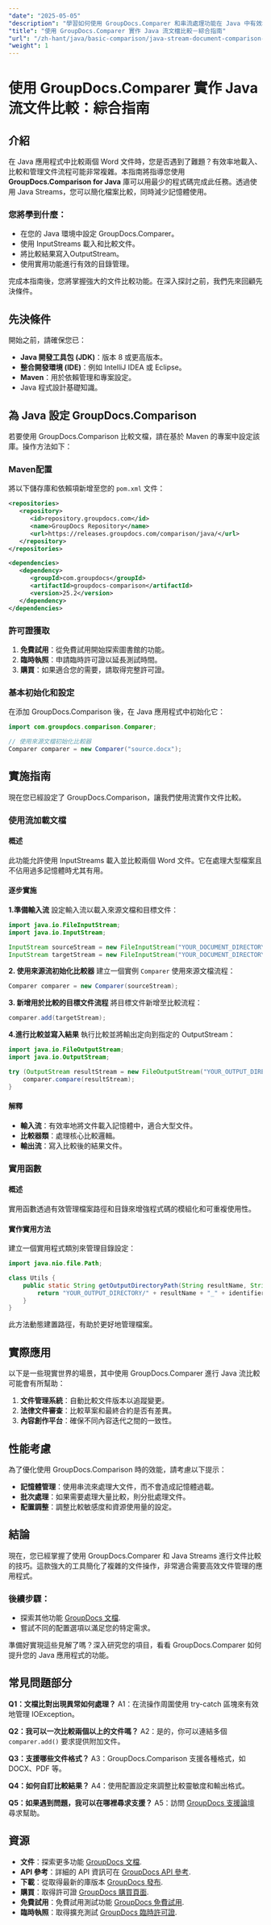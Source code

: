 ```yaml
---
"date": "2025-05-05"
"description": "學習如何使用 GroupDocs.Comparer 和串流處理功能在 Java 中有效地比較 Word 文件。本逐步指南涵蓋設定、實作和實際應用。"
"title": "使用 GroupDocs.Comparer 實作 Java 流文檔比較－綜合指南"
"url": "/zh-hant/java/basic-comparison/java-stream-document-comparison-groupdocs/"
"weight": 1
---
```


# 使用 GroupDocs.Comparer 實作 Java 流文件比較：綜合指南

## 介紹

在 Java 應用程式中比較兩個 Word 文件時，您是否遇到了難題？有效率地載入、比較和管理文件流程可能非常複雜。本指南將指導您使用 **GroupDocs.Comparison for Java** 庫可以用最少的程式碼完成此任務。透過使用 Java Streams，您可以簡化檔案比較，同時減少記憶體使用。

### 您將學到什麼：
- 在您的 Java 環境中設定 GroupDocs.Comparer。
- 使用 InputStreams 載入和比較文件。
- 將比較結果寫入OutputStream。
- 使用實用功能進行有效的目錄管理。

完成本指南後，您將掌握強大的文件比較功能。在深入探討之前，我們先來回顧先決條件。

## 先決條件

開始之前，請確保您已：
- **Java 開發工具包 (JDK)**：版本 8 或更高版本。
- **整合開發環境 (IDE)**：例如 IntelliJ IDEA 或 Eclipse。
- **Maven**：用於依賴管理和專案設定。
- Java 程式設計基礎知識。

## 為 Java 設定 GroupDocs.Comparison

若要使用 GroupDocs.Comparison 比較文檔，請在基於 Maven 的專案中設定該庫。操作方法如下：

### Maven配置

將以下儲存庫和依賴項新增至您的 `pom.xml` 文件：
```xml
<repositories>
   <repository>
      <id>repository.groupdocs.com</id>
      <name>GroupDocs Repository</name>
      <url>https://releases.groupdocs.com/comparison/java/</url>
   </repository>
</repositories>

<dependencies>
   <dependency>
      <groupId>com.groupdocs</groupId>
      <artifactId>groupdocs-comparison</artifactId>
      <version>25.2</version>
   </dependency>
</dependencies>
```

### 許可證獲取
1. **免費試用**：從免費試用開始探索圖書館的功能。
2. **臨時執照**：申請臨時許可證以延長測試時間。
3. **購買**：如果適合您的需要，請取得完整許可證。

### 基本初始化和設定

在添加 GroupDocs.Comparison 後，在 Java 應用程式中初始化它：
```java
import com.groupdocs.comparison.Comparer;

// 使用來源文檔初始化比較器
Comparer comparer = new Comparer("source.docx");
```

## 實施指南

現在您已經設定了 GroupDocs.Comparison，讓我們使用流實作文件比較。

### 使用流加載文檔

#### 概述
此功能允許使用 InputStreams 載入並比較兩個 Word 文件。它在處理大型檔案且不佔用過多記憶體時尤其有用。

#### 逐步實施
**1.準備輸入流**
設定輸入流以載入來源文檔和目標文件：
```java
import java.io.FileInputStream;
import java.io.InputStream;

InputStream sourceStream = new FileInputStream("YOUR_DOCUMENT_DIRECTORY/source.docx");
InputStream targetStream = new FileInputStream("YOUR_DOCUMENT_DIRECTORY/target1.docx");
```
**2. 使用來源流初始化比較器**
建立一個實例 `Comparer` 使用來源文檔流程：
```java
Comparer comparer = new Comparer(sourceStream);
```
**3. 新增用於比較的目標文件流程**
將目標文件新增至比較流程：
```java
comparer.add(targetStream);
```
**4.進行比較並寫入結果**
執行比較並將輸出定向到指定的 OutputStream：
```java
import java.io.FileOutputStream;
import java.io.OutputStream;

try (OutputStream resultStream = new FileOutputStream("YOUR_OUTPUT_DIRECTORY/compared_result.docx")) {
    comparer.compare(resultStream);
}
```
#### 解釋
- **輸入流**：有效率地將文件載入記憶體中，適合大型文件。
- **比較器類**：處理核心比較邏輯。
- **輸出流**：寫入比較後的結果文件。

### 實用函數

#### 概述
實用函數透過有效管理檔案路徑和目錄來增強程式碼的模組化和可重複使用性。

#### 實作實用方法
建立一個實用程式類別來管理目錄設定：
```java
import java.nio.file.Path;

class Utils {
    public static String getOutputDirectoryPath(String resultName, String identifier) {
        return "YOUR_OUTPUT_DIRECTORY/" + resultName + "_" + identifier;
    }
}
```
此方法動態建置路徑，有助於更好地管理檔案。

## 實際應用

以下是一些現實世界的場景，其中使用 GroupDocs.Comparer 進行 Java 流比較可能會有所幫助：
1. **文件管理系統**：自動比較文件版本以追蹤變更。
2. **法律文件審查**：比較草案和最終合約是否有差異。
3. **內容創作平台**：確保不同內容迭代之間的一致性。

## 性能考慮

為了優化使用 GroupDocs.Comparison 時的效能，請考慮以下提示：
- **記憶體管理**：使用串流來處理大文件，而不會造成記憶體過載。
- **批次處理**：如果需要處理大量比較，則分批處理文件。
- **配置調整**：調整比較敏感度和資源使用量的設定。

## 結論

現在，您已經掌握了使用 GroupDocs.Comparer 和 Java Streams 進行文件比較的技巧。這款強大的工具簡化了複雜的文件操作，非常適合需要高效文件管理的應用程式。

### 後續步驟：
- 探索其他功能 [GroupDocs 文檔](https://docs。groupdocs.com/comparison/java/).
- 嘗試不同的配置選項以滿足您的特定需求。

準備好實現這些見解了嗎？深入研究您的項目，看看 GroupDocs.Comparer 如何提升您的 Java 應用程式的功能。

## 常見問題部分

**Q1：文檔比對出現異常如何處理？**
A1：在流操作周圍使用 try-catch 區塊來有效地管理 IOException。

**Q2：我可以一次比較兩個以上的文件嗎？**
A2：是的，你可以連結多個 `comparer.add()` 要求提供附加文件。

**Q3：支援哪些文件格式？**
A3：GroupDocs.Comparison 支援各種格式，如 DOCX、PDF 等。

**Q4：如何自訂比較結果？**
A4：使用配置設定來調整比較靈敏度和輸出格式。

**Q5：如果遇到問題，我可以在哪裡尋求支援？**
A5：訪問 [GroupDocs 支援論壇](https://forum.groupdocs.com/c/comparison) 尋求幫助。

## 資源
- **文件**：探索更多功能 [GroupDocs 文檔](https://docs。groupdocs.com/comparison/java/).
- **API 參考**：詳細的 API 資訊可在 [GroupDocs API 參考](https://reference。groupdocs.com/comparison/java/).
- **下載**：從取得最新的庫版本 [GroupDocs 發布](https://releases。groupdocs.com/comparison/java/).
- **購買**：取得許可證 [GroupDocs 購買頁面](https://purchase。groupdocs.com/buy).
- **免費試用**：免費試用測試功能 [GroupDocs 免費試用](https://releases。groupdocs.com/comparison/java/).
- **臨時執照**：取得擴充測試 [GroupDocs 臨時許可證](https://purchase。groupdocs.com/temporary-license/).